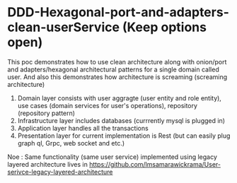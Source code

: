 # DDD-Hexagonal-port-and-adapters-clean-userService (Keep options open)

This poc demonstrates how to use clean architecture along with onion/port and adapters/hexagonal architectural patterns for a single domain called user.
And also this demonstrates how architecture is screaming (screaming architecture)

1. Domain layer consists with user aggragte (user entity and role entity), use cases (domain services for user's operations), repository (repository pattern)
2. Infrastructure layer includes databases (currrently mysql is plugged in)
3. Application layer handles all the transactions
4. Presentation layer for current implementation is Rest (but can easily plug graph ql, Grpc, web socket and etc.)

Noe : Same functionality (same user service) implemented using legacy layered architecture lives in https://github.com/lmsamarawickrama/User-serivce-legacy-layered-architecture

